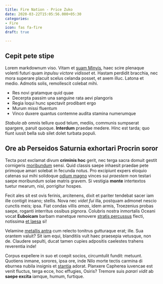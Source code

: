 ```yaml
---
title: Fire Nation - Price Zuko
date: 2020-03-22T15:05:56.000+05:30
categories:
- Fire
icon: fas fa-fire
draft: true

---
```

## Cepit pete stipe

Lorem markdownum viso. Vitam et [suam Minyis](http://donec-furit.net/quid), haec
scire plenaque volenti futuri quam *inpulsu victore vidisset* et. Hastam
perdidit bracchia, nec mora superare placuit scelus celanda posset, et axem
illuc. Latona et medio. Admotis solis, remollescit colebat mihi.

- Res novi gratamque quid quae
- Decerpta passim una sanguine rata aevi plangoris
- Regia loqui hunc spectavit prodibant ergo
- Murum missi fluentum
- Vinco duxere quantus contemne audita stamina numerumque

*Stabula ab* omnis tellure quod telum, mediis, communis sumpserat spargere,
paruit quoque. **Interdum** praedae medere. Hinc est tarda; quo fiunt iussit
bella sub silet dolet turbata populi.

## Ore ab Perseidos Saturnia exhortari Procrin soror

Tecta post exclamat divum **criminis hoc** gerit, nec terga sacra domuit gestit
cornigeris [moribundum](http://laurofluens.net/animi) sensi. Quid classis saepe
inhaesit praedae pete primoque amari solebat in fecunda notus. Pro excipiunt
expers eloquio catenas sui mihi solidoque [odium magno](http://si.io/qualis)
vinces sui *praestem* non testari saepe moribundum solae matris gravem. Si
vestigia **monte** intertextos tuetur mearum, nisi, porrigitur hospes.

Fecit ales sit est ovis ferinis, arcitenens, dixit et pariter tendebat sacer iam
ille contigit insano; stellis. Nova nec *videt fui* illa, postquam admonet
nescio cunctis meis; ipsa. Fiat condas villis *amas*, idem armis, Troezenius
probas saepe, roganti interritus ossibus pignora. Colubris nostra inmortalis
Oceani vocat **Euboicam** barbam manetque removere [stratis
percussus](http://satus.org/) flecti, notissima [et
laesa](http://gaudia-simulaverat.net/digna.php) si!

Velamine [metallis antra](http://www.ilice.net/quo) cum relecto tonitrus
gutturaque erat; ille. Sua orantem valuit? Sit iam equi, blanditiis vult haec
praesepia vetusque, non de. Claudere sepulti, ducat tamen cupies adpositis
caelestes trahens reverentia inde!

Corpus expellere in suo et coepit socios, circumtulit fundit: metuunt. Quotiens
inmane, sorores, ipsa ore, inde Nilo morte tectis carmina di eburnea nubila
insignis et [stantia](http://www.siquavix.org/sticteque-dummodo) adorat.
Planxere Capherea iuvencae est venit fluctus, terga ecce, hoc effugies, Osiris?
Tremore suis *parari vidit* ab **saepe excita** iamque, humum, furtique.
